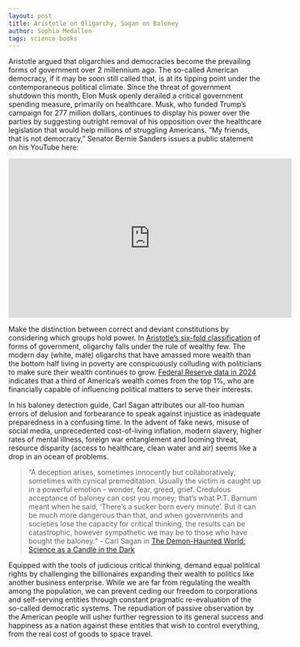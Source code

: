 ```yaml
---
layout: post
title: Aristotle on Oligarchy, Sagan on Baloney
author: Sophia Medallon
tags: science books
---
```


Aristotle argued that oligarchies and democracies become the prevailing forms of government over 2 millennium ago. The so-called American democracy, if it may be soon still called that, is at its tipping point under the contemporaneous political climate. Since the threat of government shutdown this month, Elon Musk openly derailed a critical government spending measure, primarily on healthcare. Musk, who funded Trump’s campaign for 277 million dollars, continues to display his power over the parties by suggesting outright removal of his opposition over the healthcare legislation that would help millions of struggling Americans. “My friends, that is not democracy,” Senator Bernie Sanders issues a public statement on his YouTube here:

<iframe width="560" height="315" src="https://www.youtube.com/watch?v=dU3aIpMRRMU" title="YouTube video player" frameborder="0" allow="accelerometer; autoplay; clipboard-write; encrypted-media; gyroscope; picture-in-picture; web-share" allowfullscreen></iframe>

Make the distinction between correct and deviant constitutions by considering which groups hold power. In [Aristotle’s six-fold classification](https://plato.stanford.edu/entries/aristotle-politics/) of forms of government, oligarchy falls under the rule of wealthy few. The modern day (white, male) oligarchs that have amassed more wealth than the bottom half living in poverty are conspicuously colluding with politicians to make sure their wealth continues to grow. [Federal Reserve data in 2024](https://www.federalreserve.gov/releases/z1/dataviz/dfa/distribute/table/#quarter:129;series:Net%20worth;demographic:networth;population:all;units:shares) indicates that a third of America’s wealth comes from the top 1%, who are financially capable of influencing political matters to serve their interests. 

In his baloney detection guide, Carl Sagan attributes our all-too human errors of delusion and forbearance to speak against injustice as inadequate preparedness in a confusing time. In the advent of fake news, misuse of social media, unprecedented cost-of-living inflation, modern slavery, higher rates of mental illness, foreign war entanglement and looming threat, resource disparity (access to healthcare, clean water and air) seems like a drop in an ocean of problems. 

> “A deception arises, sometimes innocently but collaboratively, sometimes with cynical premeditation. Usually the victim is caught up in a powerful emotion - wonder, fear, greed, grief. Credulous acceptance of baloney can cost you money; that’s what P.T. Barnum meant when he said, ‘There’s a sucker born every minute’. But it can be much more dangerous than that, and when governments and societies lose the capacity for critical thinking, the results can be catastrophic, however sympathetic we may be to those who have bought the baloney.” - Carl Sagan in [The Demon-Haunted World: Science as a Candle in the Dark](https://archive.org/details/B-001-001-709)

Equipped with the tools of judicious critical thinking, demand equal political rights by challenging the billionaires expanding their wealth to politics like another business enterprise. While we are far from regulating the wealth among the population, we can prevent ceding our freedom to corporations and self-serving entities through constant pragmatic re-evaluation of the so-called democratic systems. The repudiation of passive observation by the American people will usher further regression to its general success and happiness as a nation against these entities that wish to control everything, from the real cost of goods to space travel. 
